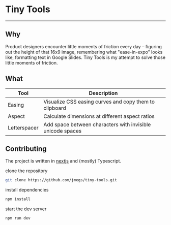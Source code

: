 # Tiny Tools
---
## Why

Product designers encounter little moments of friction every day – figuring out the height of that 16x9 image, remembering what "ease-in-expo" looks like, formatting text in Google Slides. Tiny Tools is my attempt to solve those little moments of friction.

## What

| Tool         | Description                                                |
| ------------ | ---------------------------------------------------------- |
| Easing       | Visualize CSS easing curves and copy them to clipboard     |
| Aspect       | Calculate dimensions at different aspect ratios            |
| Letterspacer | Add space between characters with invisible unicode spaces |

## Contributing
The project is written in [nextjs](https://nextjs.org) and (mostly) Typescript.

clone the repository
```sh
git clone https://github.com/jmegs/tiny-tools.git
```

install dependencies
```sh
npm install
```

start the dev server
```sh
npm run dev
```
